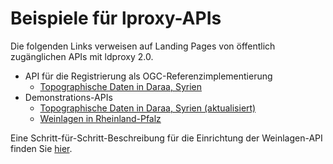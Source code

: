 # Beispiele für lproxy-APIs 

Die folgenden Links verweisen auf Landing Pages von öffentlich zugänglichen APIs mit ldproxy 2.0.

* API für die Registrierung als OGC-Referenzimplementierung
  * [Topographische Daten in Daraa, Syrien](https://services.interactive-instruments.de/t15/daraa)
* Demonstrations-APIs
  * [Topographische Daten in Daraa, Syrien (aktualisiert)](https://demo.ldproxy.net/daraa)
  * [Weinlagen in Rheinland-Pfalz](https://demo.ldproxy.net/vineyards)

Eine Schritt-für-Schritt-Beschreibung für die Einrichtung der Weinlagen-API finden Sie [hier](https://github.com/interactive-instruments/ldproxy/blob/master/demo/vineyards/README.md).
